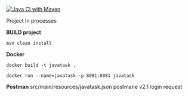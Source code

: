 [![Java CI with Maven](https://github.com/andronaft/JAVA_test_task/actions/workflows/build.yml/badge.svg?branch=main)](https://github.com/andronaft/JAVA_test_task/actions/workflows/build.yml)

Project In processes

**BUILD project** 

`mvn clean install`

**Docker**

`docker build -t javatask . `

`docker run --name=javatask -p 8081:8081 javatask`

**Postman**
src/main/resources/javatask.json postmane v2.1
login request


